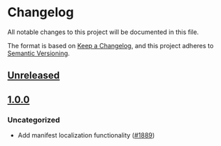 # Changelog
All notable changes to this project will be documented in this file.

The format is based on [Keep a Changelog](https://keepachangelog.com/en/1.0.0/),
and this project adheres to [Semantic Versioning](https://semver.org/spec/v2.0.0.html).

## [Unreleased]

## [1.0.0]
### Uncategorized
- Add manifest localization functionality ([#1889](https://github.com/MetaMask/snaps-skunkworks.git/pull/1889))

[Unreleased]: https://github.com/MetaMask/snaps-skunkworks.git/compare/@metamask/localization-example-snap@1.0.0...HEAD
[1.0.0]: https://github.com/MetaMask/snaps-skunkworks.git/releases/tag/@metamask/localization-example-snap@1.0.0
